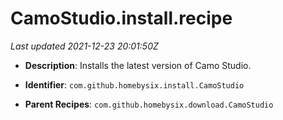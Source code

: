 # CamoStudio.install.recipe

_Last updated 2021-12-23 20:01:50Z_

- **Description**: Installs the latest version of Camo Studio.

- **Identifier**: `com.github.homebysix.install.CamoStudio`

- **Parent Recipes**: `com.github.homebysix.download.CamoStudio`
